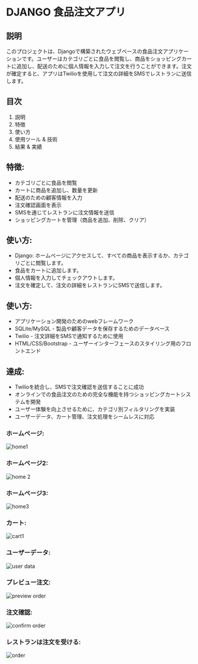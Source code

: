 # DJANGO 食品注文アプリ

## 説明
このプロジェクトは、Djangoで構築されたウェブベースの食品注文アプリケーションです。ユーザーはカテゴリごとに食品を閲覧し、商品をショッピングカートに追加し、配送のために個人情報を入力して注文を行うことができます。注文が確定すると、アプリはTwilioを使用して注文の詳細をSMSでレストランに送信します。

## 目次
1. 説明
2. 特徴
3. 使い方
4. 使用ツール & 技術
5. 結果 & 実績

## 特徴:
- カテゴリごとに食品を閲覧
- カートに商品を追加し、数量を更新
- 配送のための顧客情報を入力
- 注文確認画面を表示
- SMSを通じてレストランに注文情報を送信
- ショッピングカートを管理（商品を追加、削除、クリア）

## 使い方:
- Django: ホームページにアクセスして、すべての商品を表示するか、カテゴリごとに閲覧します。
- 食品をカートに追加します。
- 個人情報を入力してチェックアウトします。
- 注文を確定して、注文の詳細をレストランにSMSで送信します。

## 使い方:
- アプリケーション開発のためのwebフレームワーク
- SQLite/MySQL - 製品や顧客データを保存するためのデータベース
- Twilio - 注文詳細をSMSで通知するために使用
- HTML/CSS/Bootstrap - ユーザーインターフェースのスタイリング用のフロントエンド
  
## 達成:
- Twilioを統合し、SMSで注文確認を送信することに成功
- オンラインでの食品注文のための完全な機能を持つショッピングカートシステムを開発
- ユーザー体験を向上させるために、カテゴリ別フィルタリングを実装
- ユーザーデータ、カート管理、注文処理をシームレスに対応

### ホームページ:
  ![home1](https://github.com/user-attachments/assets/d6958d67-f5df-4e87-9821-45317b6e2032)

### ホームページ2:
![home 2](https://github.com/user-attachments/assets/3b483d3f-3f09-4338-a48d-e58a3b2a19d4)

### ホームページ3:
![home3](https://github.com/user-attachments/assets/3030a82a-3bbc-4d94-9f6f-85af306485fd)

### カート:
![cart1](https://github.com/user-attachments/assets/f0a04e2a-b583-4675-a93e-138594a0711b)

### ユーザーデータ:
![user data](https://github.com/user-attachments/assets/ab97a502-5357-446d-bffe-b1181986c616)

### プレビュー注文:
![preview order](https://github.com/user-attachments/assets/7c78679c-87ac-463a-9b83-69ba0a5c1ca6)

### 注文確認:
![confirm order ](https://github.com/user-attachments/assets/c19a54b6-7576-4d6f-bbdb-19987035dbdf)

### レストランは注文を受ける:
![order](https://github.com/user-attachments/assets/8da5b1ae-f682-4322-99c4-33823041bc2d)




    
   
    




